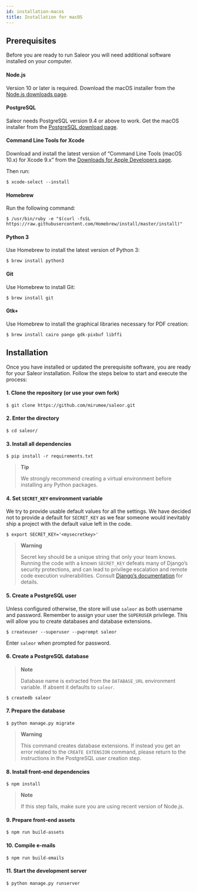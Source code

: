 ```yaml
---
id: installation-macos
title: Installation for macOS
---
```



## Prerequisites

Before you are ready to run Saleor you will need additional software installed on your computer.


#### Node.js

Version 10 or later is required. Download the macOS installer from the [Node.js downloads page](https://nodejs.org/en/download/).


#### PostgreSQL

Saleor needs PostgreSQL version 9.4 or above to work. Get the macOS installer from the [PostgreSQL download page](https://www.postgresql.org/download/macosx/).


#### Command Line Tools for Xcode

Download and install the latest version of “Command Line Tools (macOS 10.x) for Xcode 9.x” from the [Downloads for Apple Developers page](https://developer.apple.com/download/more/).

Then run:

```console
$ xcode-select --install
```
#### Homebrew

Run the following command:

```console
$ /usr/bin/ruby -e "$(curl -fsSL https://raw.githubusercontent.com/Homebrew/install/master/install)"
```
#### Python 3

Use Homebrew to install the latest version of Python 3:

```console
$ brew install python3
```


#### Git

Use Homebrew to install Git:

```console
$ brew install git
```


#### Gtk+

Use Homebrew to install the graphical libraries necessary for PDF creation:

```console
$ brew install cairo pango gdk-pixbuf libffi
```


## Installation

Once you have installed or updated the prerequisite software, you are ready for your Saleor installation. Follow the steps below to start and execute the process:

#### 1. Clone the repository (or use your own fork)

```console
$ git clone https://github.com/mirumee/saleor.git
```


#### 2. Enter the directory

```console
$ cd saleor/
```

#### 3. Install all dependencies

```console
$ pip install -r requirements.txt
```
> **Tip**
>
> We strongly recommend creating a virtual environment before installing any Python packages.


#### 4. Set `SECRET_KEY` environment variable

We try to provide usable default values for all the settings. We have decided not to provide a default for `SECRET_KEY` as we fear someone would inevitably ship a project with the default value left in the code.

```console
$ export SECRET_KEY='<mysecretkey>'
```

> **Warning**
>
> Secret key should be a unique string that only your team knows. Running the code with a known `SECRET_KEY` defeats many of Django’s security protections, and can lead to privilege escalation and remote code execution vulnerabilities. Consult [Django’s documentation](https://docs.djangoproject.com/en/1.11/ref/settings/#secret-key) for details.


#### 5. Create a PostgreSQL user

Unless configured otherwise, the store will use `saleor` as both username and password. Remember to assign your user the `SUPERUSER` privilege. This will allow you to create databases and database extensions.

```console
$ createuser --superuser --pwprompt saleor
```

Enter `saleor` when prompted for password.


#### 6. Create a PostgreSQL database

> **Note**
>
> Database name is extracted from the `DATABASE_URL` environment variable. If absent it defaults to `saleor`.

```console
$ createdb saleor
```


#### 7. Prepare the database

```console
$ python manage.py migrate
```

> **Warning**
>
> This command creates database extensions. If instead you get an error related to the `CREATE EXTENSION` command, please return to the instructions in the PostgreSQL user creation step.


#### 8. Install front-end dependencies

```console
$ npm install
```

> **Note**
>
> If this step fails, make sure you are using recent version of Node.js.


#### 9. Prepare front-end assets

```console
$ npm run build-assets
```


#### 10. Compile e-mails

```console
$ npm run build-emails
```


#### 11. Start the development server

```console
$ python manage.py runserver
```
